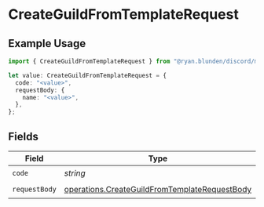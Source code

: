 # CreateGuildFromTemplateRequest

## Example Usage

```typescript
import { CreateGuildFromTemplateRequest } from "@ryan.blunden/discord/models/operations";

let value: CreateGuildFromTemplateRequest = {
  code: "<value>",
  requestBody: {
    name: "<value>",
  },
};
```

## Fields

| Field                                                                                                          | Type                                                                                                           | Required                                                                                                       | Description                                                                                                    |
| -------------------------------------------------------------------------------------------------------------- | -------------------------------------------------------------------------------------------------------------- | -------------------------------------------------------------------------------------------------------------- | -------------------------------------------------------------------------------------------------------------- |
| `code`                                                                                                         | *string*                                                                                                       | :heavy_check_mark:                                                                                             | N/A                                                                                                            |
| `requestBody`                                                                                                  | [operations.CreateGuildFromTemplateRequestBody](../../models/operations/createguildfromtemplaterequestbody.md) | :heavy_check_mark:                                                                                             | N/A                                                                                                            |